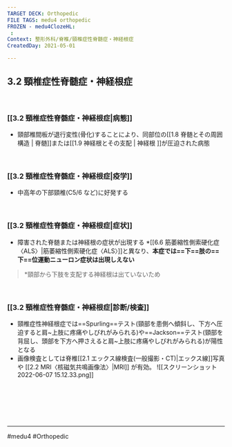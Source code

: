 ```yaml
---
TARGET DECK: Orthopedic
FILE TAGS: medu4 orthopedic
FROZEN - medu4ClozeHL:
 : 
Context: 整形外科/脊椎/頸椎症性脊髄症・神経根症
CreatedDay: 2021-05-01

---
```


## 3.2 頸椎症性脊髄症・神経根症

<br>

### [[3.2 頸椎症性脊髄症・神経根症|病態]]
* 頸部椎間板が退行変性(骨化)することにより、同部位の[[1.8 脊髄とその周囲構造 | 脊髄]]または[[1.9 神経根とその支配 | 神経根 ]]が圧迫された病態

<br>

### [[3.2 頸椎症性脊髄症・神経根症|疫学]]
* 中高年の下部頸椎(C5/6 など)に好発する

<br>

### [[3.2 頸椎症性脊髄症・神経根症|症状]]
* 障害された脊髄または神経根の症状が出現する
\*[[6.6 筋萎縮性側索硬化症〈ALS〉|筋萎縮性側索硬化症〈ALS〉]]と異なり、**本症では==下==肢の==下==位運動ニューロン症状は出現しえない**
<!--ID: 1619848152376-->


>\*頸部から下肢を支配する神経根は出ていないため

<br>

### [[3.2 頸椎症性脊髄症・神経根症|診断/検査]]
* 頸椎症性神経根症では==Spurling==テスト(頸部を患側へ傾斜し、下方へ圧迫すると肩~上肢に疼痛やしびれがみられる)や==Jackson==テスト(頸部を背屈し、頭部を下方へ押さえると肩~上肢に疼痛やしびれがみられる)が陽性となる
* 画像検査としては脊椎[[2.1 エックス線検査(一般撮影・CT)|エックス線]]写真や [[2.2 MRI〈核磁気共鳴画像法〉|MRI]] が有効。
![[スクリーンショット 2022-06-07 15.12.33.png]]
<!--ID: 1619848152381-->


<br>




<br><br><br>

---
#medu4 #Orthopedic
